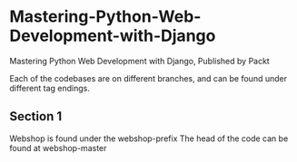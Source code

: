 # Mastering-Python-Web-Development-with-Django
Mastering Python Web Development with Django, Published by Packt

Each of the codebases are on different branches, and can be found under different tag endings.

## Section 1
Webshop is found under the webshop-prefix
The head of the code can be found at webshop-master